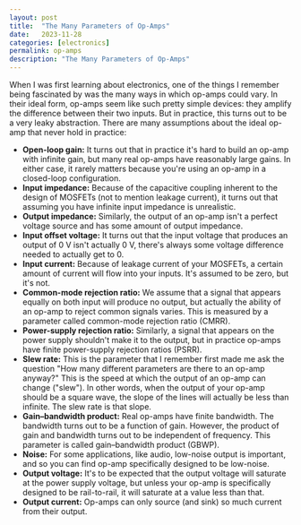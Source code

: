 ```yaml
---
layout: post
title:  "The Many Parameters of Op-Amps"
date:   2023-11-28
categories: [electronics]
permalink: op-amps
description: "The Many Parameters of Op-Amps"
---
```


When I was first learning about electronics, one of the things I remember being fascinated by was the many ways in which op-amps could vary. In their ideal form, op-amps seem like such pretty simple devices: they amplify the difference between their two inputs. But in practice, this turns out to be a very leaky abstraction. There are many assumptions about the ideal op-amp that never hold in practice:
- **Open-loop gain:** It turns out that in practice it's hard to build an op-amp with infinite gain, but many real op-amps have reasonably large gains. In either case, it rarely matters because you're using an op-amp in a closed-loop configuration.
- **Input impedance:** Because of the capacitive coupling inherent to the design of MOSFETs (not to mention leakage current), it turns out that assuming you have infinite input impedance is unrealistic.
- **Output impedance:** Similarly, the output of an op-amp isn't a perfect voltage source and has some amount of output impedance.
- **Input offset voltage:** It turns out that the input voltage that produces an output of 0 V isn't actually 0 V, there's always some voltage difference needed to actually get to 0.
- **Input current:** Because of leakage current of your MOSFETs, a certain amount of current will flow into your inputs. It's assumed to be zero, but it's not.
- **Common-mode rejection ratio:** We assume that a signal that appears equally on both input will produce no output, but actually the ability of an op-amp to reject common signals varies. This is measured by a parameter called common-mode rejection ratio (CMRR).
- **Power-supply rejection ratio:** Similarly, a signal that appears on the power supply shouldn't make it to the output, but in practice op-amps have finite power-supply rejection ratios (PSRR).
- **Slew rate:** This is the parameter that I remember first made me ask the question "How many different parameters are there to an op-amp anyway?" This is the speed at which the output of an op-amp can change ("slew"). In other words, when the output of your op-amp should be a square wave, the slope of the lines will actually be less than infinite. The slew rate is that slope.
- **Gain–bandwidth product:** Real op-amps have finite bandwidth. The bandwidth turns out to be a function of gain. However, the product of gain and bandwidth turns out to be independent of frequency. This parameter is called gain–bandwidth product (GBWP).
- **Noise:** For some applications, like audio, low-noise output is important, and so you can find op-amp specifically designed to be low-noise.
- **Output voltage:** It's to be expected that the output voltage will saturate at the power supply voltage, but unless your op-amp is specifically designed to be rail-to-rail, it will saturate at a value less than that.
- **Output current:** Op-amps can only source (and sink) so much current from their output.